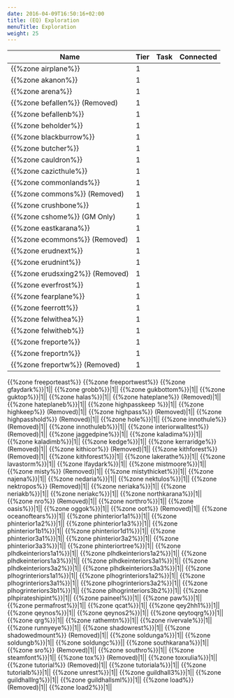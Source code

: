 ```yaml
---
date: 2016-04-09T16:50:16+02:00
title: (EQ) Exploration
menuTitle: Exploration
weight: 25
---
```


|Name|Tier|Task|Connected|
|---|---|---|---|
{{%zone airplane%}}|1||
{{%zone akanon%}}|1||
{{%zone arena%}}|1||
{{%zone befallen%}} (Removed)|1||
{{%zone befallenb%}}|1||
{{%zone beholder%}}|1||
{{%zone blackburrow%}}|1||
{{%zone butcher%}}|1||
{{%zone cauldron%}}|1||
{{%zone cazicthule%}}|1||
{{%zone commonlands%}}|1||
{{%zone commons%}} (Removed)|1||
{{%zone crushbone%}}|1||
{{%zone cshome%}} (GM Only)|1||
{{%zone eastkarana%}}|1||
{{%zone ecommons%}} (Removed)|1||
{{%zone erudnext%}}|1||
{{%zone erudnint%}}|1||
{{%zone erudsxing2%}} (Removed)|1||
{{%zone everfrost%}}|1||
{{%zone fearplane%}}|1||
{{%zone feerrott%}}|1||
{{%zone felwithea%}}|1||
{{%zone felwitheb%}}|1||
{{%zone freporte%}}|1||
{{%zone freportn%}}|1||
{{%zone freportw%}} (Removed)|1||
{{%zone freeporteast%}}
{{%zone freeportwest%}}
{{%zone gfaydark%}}|1||
{{%zone grobb%}}|1||
{{%zone gukbottom%}}|1||
{{%zone guktop%}}|1||
{{%zone halas%}}|1||
{{%zone hateplane%}} (Removed)|1||
{{%zone hateplaneb%}}|1||
{{%zone highpasskeep %}}|1||
{{%zone highkeep%}} (Removed)|1||
{{%zone highpass%}} (Removed)|1||
{{%zone highpasshold%}} (Removed)|1||
{{%zone hole%}}|1||
{{%zone innothule%}} (Removed)|1||
{{%zone innothuleb%}}|1||
{{%zone interiorwalltest%}} (Removed)|1||
{{%zone jaggedpine%}}|1||
{{%zone kaladima%}}|1||
{{%zone kaladimb%}}|1||
{{%zone kedge%}}|1||
{{%zone kerraridge%}} (Removed)|1||
{{%zone kithicor%}} (Removed)|1||
{{%zone kithforest%}} (Removed)|1||
{{%zone kithforest%}}|1||
{{%zone lakerathe%}}|1||
{{%zone lavastorm%}}|1||
{{%zone lfaydark%}}|1||
{{%zone mistmoore%}}|1||
{{%zone misty%}} (Removed)|1||
{{%zone mistythicket%}}|1||
{{%zone najena%}}|1||
{{%zone nedaria%}}|1||
{{%zone nektulos%}}|1||
{{%zone nektropos%}} (Removed)|1||
{{%zone neriaka%}}|1||
{{%zone neriakb%}}|1||
{{%zone neriakc%}}|1||
{{%zone northkarana%}}|1||
{{%zone nro%}} (Removed)|1||
{{%zone northro%}}|1||
{{%zone oasis%}}|1||
{{%zone oggok%}}|1||
{{%zone oot%}} (Removed)|1||
{{%zone oceanoftears%}}|1||
{{%zone phinterior1a1%}}|1||
{{%zone phinterior1a2%}}|1||
{{%zone phinterior1a3%}}|1||
{{%zone phinterior1b1%}}|1||
{{%zone phinterior1d1%}}|1||
{{%zone phinterior3a1%}}|1||
{{%zone phinterior3a2%}}|1||
{{%zone phinterior3a3%}}|1||
{{%zone phinteriortree%}}|1||
{{%zone plhdkeinteriors1a1%}}|1||
{{%zone plhdkeinteriors1a2%}}|1||
{{%zone plhdkeinteriors1a3%}}|1||
{{%zone plhdkeinteriors3a1%}}|1||
{{%zone plhdkeinteriors3a2%}}|1||
{{%zone plhdkeinteriors3a3%}}|1||
{{%zone plhogrinteriors1a1%}}|1||
{{%zone plhogrinteriors1a2%}}|1||
{{%zone plhogrinteriors3a1%}}|1||
{{%zone plhogrinteriors3a2%}}|1||
{{%zone plhogrinteriors3b1%}}|1||
{{%zone plhogrinteriors3b2%}}|1||
{{%zone plhpirateshipint%}}|1||
{{%zone paineel%}}|1||
{{%zone paw%}}|1||
{{%zone permafrost%}}|1||
{{%zone qcat%}}|1||
{{%zone qey2hh1%}}|1||
{{%zone qeynos%}}|1||
{{%zone qeynos2%}}|1||
{{%zone qeytoqrg%}}|1||
{{%zone qrg%}}|1||
{{%zone rathemtn%}}|1||
{{%zone rivervale%}}|1||
{{%zone runnyeye%}}|1||
{{%zone shadowrest%}}|1||
{{%zone shadowedmount%}} (Removed)|1||
{{%zone soldunga%}}|1||
{{%zone soldungb%}}|1||
{{%zone soldungc%}}||
{{%zone southkarana%}}|1||
{{%zone sro%}} (Removed)|1||
{{%zone southro%}}|1||
{{%zone steamfont%}}|1||
{{%zone tox%}} (Removed)|1||
{{%zone toxxulia%}}|1||
{{%zone tutorial%}} (Removed)|1||
{{%zone tutoriala%}}|1||
{{%zone tutorialb%}}|1||
{{%zone unrest%}}|1||
{{%zone guildhall3%}}|1||
{{%zone guildhalllrg%}}|1||
{{%zone guildhallsml%}}|1||
{{%zone load%}} (Removed)|1||
{{%zone load2%}}|1||